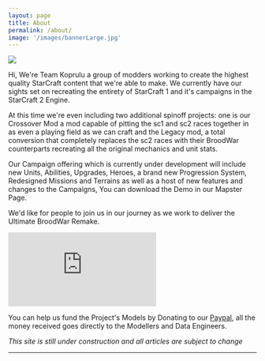 ```yaml
---
layout: page
title: About
permalink: /about/
image: '/images/bannerLarge.jpg'
---
```


![]({{site.baseurl}}/images/KopruluLogoProject.png)

Hi, We're Team Koprulu a group of modders working to create the highest quality StarCraft content that we're able to make. We currently have our sights set on recreating the entirety of StarCraft 1 and it's campaigns in the StarCraft 2 Engine.

At this time we're even including two additional spinoff projects: one is our Crossover Mod a mod capable of pitting the sc1 and sc2 races together in as even a playing field as we can craft and the Legacy mod, a total conversion that completely replaces the sc2 races with their BroodWar counterparts recreating all the original mechanics and unit stats.

Our Campaign offering which is currently under development will include new Units, Abilities, Upgrades, Heroes, a brand new Progression System, Redesigned Missions and Terrains as well as a host of new features and changes to the Campaigns, You can download the Demo in our Mapster Page. 

We'd like for people to join us in our journey as we work to deliver the Ultimate BroodWar Remake.

<iframe src="https://www.youtube.com/embed/fjIEpeKHqSk?si=OiLK8TTFEoipDjAX" frameborder="0" allowfullscreen></iframe>


You can help us fund the Project's Models by Donating to our <a href="https://paypal.me/KopruluKat/" target="_blank">Paypal</a>, all the money received goes directly to the Modellers and Data Engineers.

_This site is still under construction and all articles are subject to change_
<hr>
